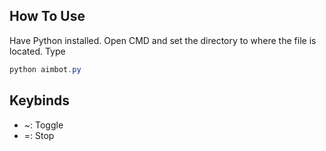 ## How To Use
Have Python installed.
Open CMD and set the directory to where the file is located. Type
```ps1
python aimbot.py
```
## Keybinds
- ~: Toggle
- =: Stop
